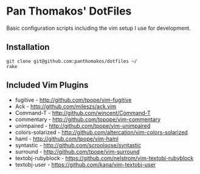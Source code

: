 # Pan Thomakos' DotFiles

Basic configuration scripts including the vim setup I use for development.

## Installation

    git clone git@github.com:panthomakos/dotfiles ~/
    rake

## Included Vim Plugins

* fugitive - http://github.com/tpope/vim-fugitive
* Ack - http://github.com/mileszs/ack.vim
* Command-T - http://github.com/wincent/Command-T
* commentary - http://github.com/topope/vim-commentary
* unimpaired - http://github.com/tpope/vim-unimpaired
* colors-solarized - http://github.com/altercation/vim-colors-solarized
* haml - http://github.com/tpope/vim-haml
* syntastic - http://github.com/scrooloose/syntastic
* surround - http://github.com/tpope/vim-surround
* textobj-rubyblock - https://github.com/nelstrom/vim-textobj-rubyblock
* textobj-user - https://github.com/kana/vim-textobj-user
